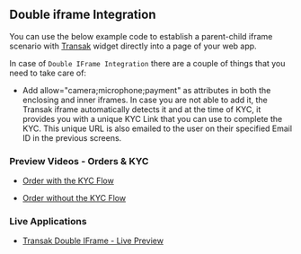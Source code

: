 ## Double iframe Integration

You can use the below example code to establish a parent-child iframe scenario with [Transak](https://transak.com/) widget directly into a page of your web app.

In case of `Double IFrame Integration` there are a couple of things that you need to take care of:

- Add allow="camera;microphone;payment" as attributes in both the enclosing and inner iframes. In case you are not able to add it, the Transak iframe automatically detects it and at the time of KYC, it provides you with a unique KYC Link that you can use to complete the KYC. This unique URL is also emailed to the user on their specified Email ID in the previous screens.


### Preview Videos - Orders & KYC

- [Order with the KYC Flow](https://www.loom.com/share/15a0c396d3a84b04985f95e92e1076a1?sid=523898d0-760f-4a23-99d9-52c311a6dd70)

- [Order without the KYC Flow](https://www.loom.com/share/d6d1ef4991944954ba6891e5671a31bd?sid=be3610b3-93c0-4f43-b734-0d400724e769)

### Live Applications

- [Transak Double IFrame - Live Preview](https://transak-double-iframe.vercel.app/)
